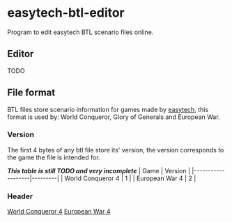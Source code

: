 # easytech-btl-editor
Program to edit easytech BTL scenario files online.

## Editor
TODO

## File format
BTL files store scenario information for games made by [easytech](https://www.ieasytech.com), this format is used by: World Conqueror, Glory of Generals and European War.

### Version
The first 4 bytes of any btl file store its' version, the version corresponds to the game the file is intended for.

***This table is still TODO and very incomplete***
| Game              | Version |
|-------------------|---------|
| World Conqueror 4 | 1       |
| European War 4    | 2       |

### Header
[World Conqueror 4](docs/header/WC4.md)
[European War 4](docs/header/EW4.md)
